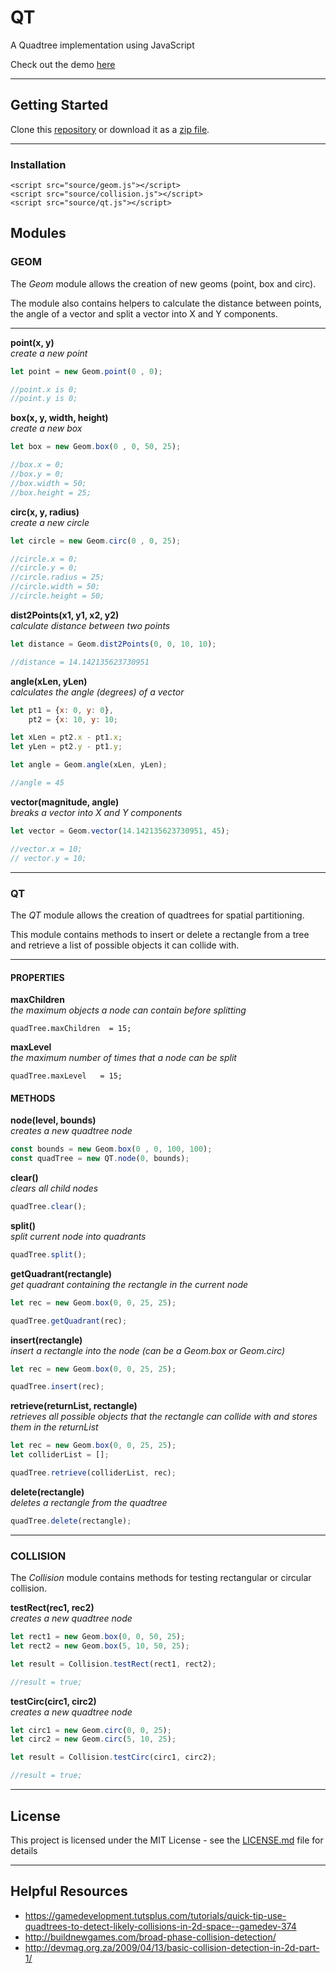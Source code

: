 # QT

A Quadtree implementation using JavaScript

Check out the demo [here](https://codepen.io/draventherion/pen/MWYOmpj)
 

___
## Getting Started

Clone this [repository](https://github.com/dravenTherion/qt.git) or download it as a [zip file](https://github.com/dravenTherion/qt/archive/master.zip).


___
### Installation

```
<script src="source/geom.js"></script>
<script src="source/collision.js"></script>
<script src="source/qt.js"></script>
```

## Modules

### GEOM
 
The *Geom* module allows the creation of new geoms (point, box and circ).

The module also contains helpers to calculate the distance between points, the angle of a vector 
and split a vector into X and Y components.

___

**point(x, y)**  
_create a new point_

```javascript
let point = new Geom.point(0 , 0);

//point.x is 0;
//point.y is 0;

```


**box(x, y, width, height)**  
_create a new box_

```javascript
let box = new Geom.box(0 , 0, 50, 25);

//box.x = 0;
//box.y = 0;
//box.width = 50;
//box.height = 25;
```


**circ(x, y, radius)**  
_create a new circle_

```javascript
let circle = new Geom.circ(0 , 0, 25);

//circle.x = 0;
//circle.y = 0;
//circle.radius = 25;
//circle.width = 50;
//circle.height = 50;
```


**dist2Points(x1, y1, x2, y2)**  
_calculate distance between two points_

```javascript
let distance = Geom.dist2Points(0, 0, 10, 10);

//distance = 14.142135623730951
```


**angle(xLen, yLen)**  
_calculates the angle (degrees) of a vector_

```javascript
let pt1 = {x: 0, y: 0},
    pt2 = {x: 10, y: 10;

let xLen = pt2.x - pt1.x;
let yLen = pt2.y - pt1.y;

let angle = Geom.angle(xLen, yLen);

//angle = 45
```


**vector(magnitude, angle)**  
_breaks a vector into X and Y components_

```javascript
let vector = Geom.vector(14.142135623730951, 45);

//vector.x = 10;
// vector.y = 10;
```

___
### QT

The *QT* module allows the creation of quadtrees for spatial partitioning.

This module contains methods to insert or delete a rectangle from a tree and retrieve 
a list of possible objects it can collide with.


___
 
#### PROPERTIES

**maxChildren**  
_the maximum objects a node can contain before splitting_

```
quadTree.maxChildren  = 15;
```


**maxLevel**  
_the maximum number of times that a node can be split_

```
quadTree.maxLevel   = 15;
```
 
#### METHODS 


**node(level, bounds)**  
_creates a new quadtree node_

```javascript
const bounds = new Geom.box(0 , 0, 100, 100);
const quadTree = new QT.node(0, bounds);
```


**clear()**  
_clears all child nodes_

```javascript
quadTree.clear();
```


**split()**  
_split current node into quadrants_

```javascript
quadTree.split();
```


**getQuadrant(rectangle)**  
_get quadrant containing the rectangle in the current node_

```javascript
let rec = new Geom.box(0, 0, 25, 25);

quadTree.getQuadrant(rec);
```


**insert(rectangle)**  
_insert a rectangle into the node (can be a Geom.box or Geom.circ)_

```javascript
let rec = new Geom.box(0, 0, 25, 25);

quadTree.insert(rec);
```


**retrieve(returnList, rectangle)**  
_retrieves all possible objects that the rectangle can collide with_
_and stores them in the returnList_

```javascript
let rec = new Geom.box(0, 0, 25, 25);
let colliderList = [];

quadTree.retrieve(colliderList, rec);
```


**delete(rectangle)**  
_deletes a rectangle from the quadtree_

```javascript
quadTree.delete(rectangle);
```
 
 
___
### COLLISION


The *Collision* module contains methods for testing rectangular or circular collision.


**testRect(rec1, rec2)**  
_creates a new quadtree node_

```javascript
let rect1 = new Geom.box(0, 0, 50, 25);
let rect2 = new Geom.box(5, 10, 50, 25);

let result = Collision.testRect(rect1, rect2);

//result = true;
```


**testCirc(circ1, circ2)**  
_creates a new quadtree node_

```javascript
let circ1 = new Geom.circ(0, 0, 25);
let circ2 = new Geom.circ(5, 10, 25);

let result = Collision.testCirc(circ1, circ2);

//result = true;
```


___
## License

This project is licensed under the MIT License - see the [LICENSE.md](LICENSE.md) file for details
  
  
___
## Helpful Resources

* https://gamedevelopment.tutsplus.com/tutorials/quick-tip-use-quadtrees-to-detect-likely-collisions-in-2d-space--gamedev-374
* http://buildnewgames.com/broad-phase-collision-detection/
* http://devmag.org.za/2009/04/13/basic-collision-detection-in-2d-part-1/